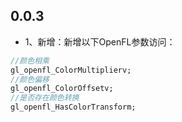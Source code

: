 ## 0.0.3
- 1、新增：新增以下OpenFL参数访问：
```haxe
//颜色相乘
gl_openfl_ColorMultiplierv;
//颜色偏移
gl_openfl_ColorOffsetv;
//是否存在颜色转换
gl_openfl_HasColorTransform;
```